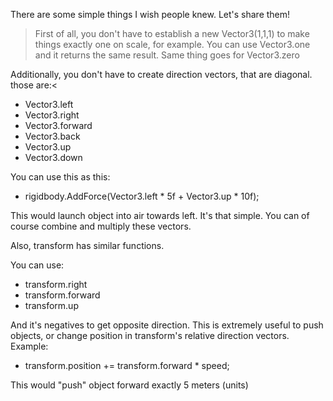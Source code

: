 There are some simple things I wish people knew. Let's share them!

>First of all, you don't have to establish a new Vector3(1,1,1) to make things exactly one on scale, for example.
You can use Vector3.one and it returns the same result.
Same thing goes for Vector3.zero

Additionally, you don't have to create direction vectors, that are diagonal.
those are:<

- Vector3.left
- Vector3.right
- Vector3.forward
- Vector3.back
- Vector3.up
- Vector3.down

You can use this as this:
- rigidbody.AddForce(Vector3.left * 5f + Vector3.up * 10f);

This would launch object into air towards left. It's that simple.
You can of course combine and multiply these vectors.

Also, transform has similar functions.

You can use:

- transform.right
- transform.forward
- transform.up

And it's negatives to get opposite direction. This is extremely useful to push objects, or change position in transform's relative direction vectors.
Example:
- transform.position += transform.forward * speed;


This would "push" object forward exactly 5 meters (units)
